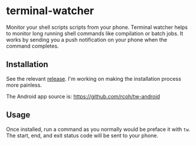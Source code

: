 # terminal-watcher
Monitor your shell scripts scripts from your phone. Terminal watcher helps to monitor long running shell commands like compilation or batch jobs. It works by sending you a push notification on your phone when the command completes.

## Installation
See the relevant [release](https://github.com/rcoh/terminal-watcher/releases). I'm working on making the installation process more painless.

The Android app source is: https://github.com/rcoh/tw-android

## Usage
Once installed, run a command as you normally would be preface it with `tw`. The start, end, and exit status code will be sent to your phone.
